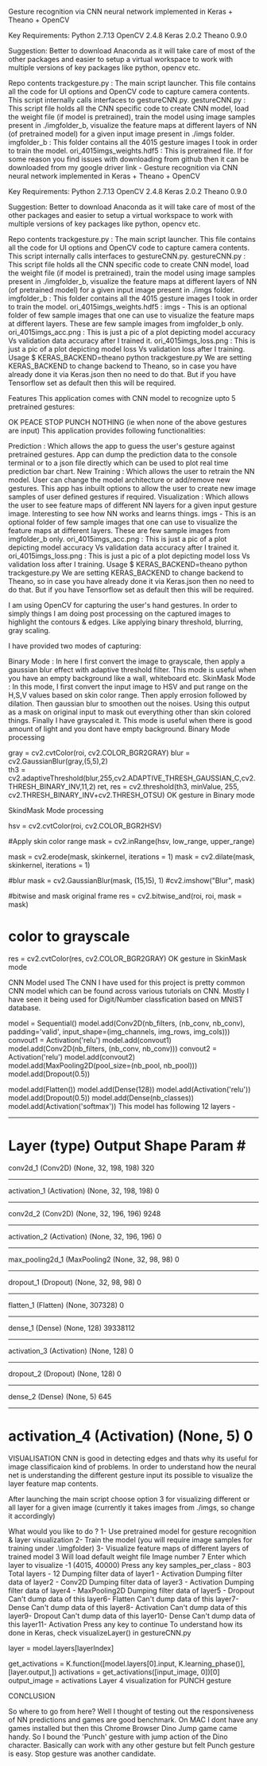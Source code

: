 Gesture recognition via CNN neural network implemented in Keras + Theano + OpenCV

Key Requirements: Python 2.7.13 OpenCV 2.4.8 Keras 2.0.2 Theano 0.9.0

Suggestion: Better to download Anaconda as it will take care of most of the other packages and easier to setup a virtual workspace to work with multiple versions of key packages like python, opencv etc.

Repo contents
trackgesture.py : The main script launcher. This file contains all the code for UI options and OpenCV code to capture camera contents. This script internally calls interfaces to gestureCNN.py.
gestureCNN.py : This script file holds all the CNN specific code to create CNN model, load the weight file (if model is pretrained), train the model using image samples present in ./imgfolder_b, visualize the feature maps at different layers of NN (of pretrained model) for a given input image present in ./imgs folder.
imgfolder_b : This folder contains all the 4015 gesture images I took in order to train the model.
ori_4015imgs_weights.hdf5 : This is pretrained file. If for some reason you find issues with downloading from github then it can be downloaded from my google driver link - Gesture recognition via CNN neural network implemented in Keras + Theano + OpenCV

Key Requirements: Python 2.7.13 OpenCV 2.4.8 Keras 2.0.2 Theano 0.9.0

Suggestion: Better to download Anaconda as it will take care of most of the other packages and easier to setup a virtual workspace to work with multiple versions of key packages like python, opencv etc.

Repo contents
trackgesture.py : The main script launcher. This file contains all the code for UI options and OpenCV code to capture camera contents. This script internally calls interfaces to gestureCNN.py.
gestureCNN.py : This script file holds all the CNN specific code to create CNN model, load the weight file (if model is pretrained), train the model using image samples present in ./imgfolder_b, visualize the feature maps at different layers of NN (of pretrained model) for a given input image present in ./imgs folder.
imgfolder_b : This folder contains all the 4015 gesture images I took in order to train the model.
ori_4015imgs_weights.hdf5 :
imgs - This is an optional folder of few sample images that one can use to visualize the feature maps at different layers. These are few sample images from imgfolder_b only.
ori_4015imgs_acc.png : This is just a pic of a plot depicting model accuracy Vs validation data accuracy after I trained it.
ori_4015imgs_loss.png : This is just a pic of a plot depicting model loss Vs validation loss after I training.
Usage
$ KERAS_BACKEND=theano python trackgesture.py 
We are setting KERAS_BACKEND to change backend to Theano, so in case you have already done it via Keras.json then no need to do that. But if you have Tensorflow set as default then this will be required.

Features
This application comes with CNN model to recognize upto 5 pretrained gestures:

OK
PEACE
STOP
PUNCH
NOTHING (ie when none of the above gestures are input)
This application provides following functionalities:

Prediction : Which allows the app to guess the user's gesture against pretrained gestures. App can dump the prediction data to the console terminal or to a json file directly which can be used to plot real time prediction bar chart.
New Training : Which allows the user to retrain the NN model. User can change the model architecture or add/remove new gestures. This app has inbuilt options to allow the user to create new image samples of user defined gestures if required.
Visualization : Which allows the user to see feature maps of different NN layers for a given input gesture image. Interesting to see how NN works and learns things.
imgs - This is an optional folder of few sample images that one can use to visualize the feature maps at different layers. These are few sample images from imgfolder_b only.
ori_4015imgs_acc.png : This is just a pic of a plot depicting model accuracy Vs validation data accuracy after I trained it.
ori_4015imgs_loss.png : This is just a pic of a plot depicting model loss Vs validation loss after I training.
Usage
$ KERAS_BACKEND=theano python trackgesture.py 
We are setting KERAS_BACKEND to change backend to Theano, so in case you have already done it via Keras.json then no need to do that. But if you have Tensorflow set as default then this will be required.


I am using OpenCV for capturing the user's hand gestures. In order to simply things I am doing post processing on the captured images to highlight the contours & edges. Like applying binary threshold, blurring, gray scaling.

I have provided two modes of capturing:

Binary Mode : In here I first convert the image to grayscale, then apply a gaussian blur effect with adaptive threshold filter. This mode is useful when you have an empty background like a wall, whiteboard etc.
SkinMask Mode : In this mode, I first convert the input image to HSV and put range on the H,S,V values based on skin color range. Then apply errosion followed by dilation. Then gaussian blur to smoothen out the noises. Using this output as a mask on original input to mask out everything other than skin colored things. Finally I have grayscaled it. This mode is useful when there is good amount of light and you dont have empty background.
Binary Mode processing

gray = cv2.cvtColor(roi, cv2.COLOR_BGR2GRAY)
blur = cv2.GaussianBlur(gray,(5,5),2)   
th3 = cv2.adaptiveThreshold(blur,255,cv2.ADAPTIVE_THRESH_GAUSSIAN_C,cv2.THRESH_BINARY_INV,11,2)
ret, res = cv2.threshold(th3, minValue, 255, cv2.THRESH_BINARY_INV+cv2.THRESH_OTSU)
OK gesture in Binary mode

SkindMask Mode processing

hsv = cv2.cvtColor(roi, cv2.COLOR_BGR2HSV)
    
#Apply skin color range
mask = cv2.inRange(hsv, low_range, upper_range)

mask = cv2.erode(mask, skinkernel, iterations = 1)
mask = cv2.dilate(mask, skinkernel, iterations = 1)

#blur
mask = cv2.GaussianBlur(mask, (15,15), 1)
#cv2.imshow("Blur", mask)

#bitwise and mask original frame
res = cv2.bitwise_and(roi, roi, mask = mask)
# color to grayscale
res = cv2.cvtColor(res, cv2.COLOR_BGR2GRAY)
OK gesture in SkinMask mode

CNN Model used
The CNN I have used for this project is pretty common CNN model which can be found across various tutorials on CNN. Mostly I have seen it being used for Digit/Number classfication based on MNIST database.

model = Sequential()
model.add(Conv2D(nb_filters, (nb_conv, nb_conv),
                    padding='valid',
                    input_shape=(img_channels, img_rows, img_cols)))
convout1 = Activation('relu')
model.add(convout1)
model.add(Conv2D(nb_filters, (nb_conv, nb_conv)))
convout2 = Activation('relu')
model.add(convout2)
model.add(MaxPooling2D(pool_size=(nb_pool, nb_pool)))
model.add(Dropout(0.5))

model.add(Flatten())
model.add(Dense(128))
model.add(Activation('relu'))
model.add(Dropout(0.5))
model.add(Dense(nb_classes))
model.add(Activation('softmax'))
This model has following 12 layers -

_________________________________________________________________
Layer (type)                 Output Shape              Param #   
=================================================================
conv2d_1 (Conv2D)            (None, 32, 198, 198)      320       
_________________________________________________________________
activation_1 (Activation)    (None, 32, 198, 198)      0         
_________________________________________________________________
conv2d_2 (Conv2D)            (None, 32, 196, 196)      9248      
_________________________________________________________________
activation_2 (Activation)    (None, 32, 196, 196)      0         
_________________________________________________________________
max_pooling2d_1 (MaxPooling2 (None, 32, 98, 98)        0         
_________________________________________________________________
dropout_1 (Dropout)          (None, 32, 98, 98)        0         
_________________________________________________________________
flatten_1 (Flatten)          (None, 307328)            0         
_________________________________________________________________
dense_1 (Dense)              (None, 128)               39338112  
_________________________________________________________________
activation_3 (Activation)    (None, 128)               0         
_________________________________________________________________
dropout_2 (Dropout)          (None, 128)               0         
_________________________________________________________________
dense_2 (Dense)              (None, 5)                 645       
_________________________________________________________________
activation_4 (Activation)    (None, 5)                 0         
=================================================================
VISUALISATION
CNN is good in detecting edges and thats why its useful for image classificaion kind of problems. In order to understand how the neural net is understanding the different gesture input its possible to visualize the layer feature map contents.

After launching the main script choose option 3 for visualizing different or all layer for a given image (currently it takes images from ./imgs, so change it accordingly)

What would you like to do ?
    1- Use pretrained model for gesture recognition & layer visualization
    2- Train the model (you will require image samples for training under .\imgfolder)
    3- Visualize feature maps of different layers of trained model
    3
Will load default weight file
Image number 7
Enter which layer to visualize -1
(4015, 40000)
Press any key
samples_per_class -  803
Total layers - 12
Dumping filter data of layer1 - Activation
Dumping filter data of layer2 - Conv2D
Dumping filter data of layer3 - Activation
Dumping filter data of layer4 - MaxPooling2D
Dumping filter data of layer5 - Dropout
Can't dump data of this layer6- Flatten
Can't dump data of this layer7- Dense
Can't dump data of this layer8- Activation
Can't dump data of this layer9- Dropout
Can't dump data of this layer10- Dense
Can't dump data of this layer11- Activation
Press any key to continue
To understand how its done in Keras, check visualizeLayer() in gestureCNN.py

layer = model.layers[layerIndex]

get_activations = K.function([model.layers[0].input, K.learning_phase()], [layer.output,])
activations = get_activations([input_image, 0])[0]
output_image = activations
Layer 4 visualization for PUNCH gesture 

CONCLUSION

So where to go from here? Well I thought of testing out the responsiveness of NN predictions and games are good benchmark. On MAC I dont have any games installed but then this Chrome Browser Dino Jump game came handy. So I bound the 'Punch' gesture with jump action of the Dino character. Basically can work with any other gesture but felt Punch gesture is easy. Stop gesture was another candidate.
